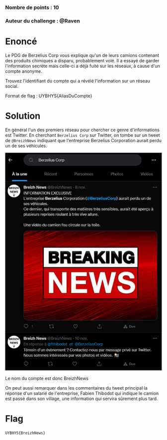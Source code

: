 ### Nombre de points : 10

### Auteur du challenge : @Raven

# Enoncé
Le PDG de Berzelius Corp vous explique qu'un de leurs camions contenant des produits chimiques a disparu, probablement volé. Il a essayé de garder l'information secrète mais celle-ci a déjà fuité sur les réseaux, à cause d'un compte anonyme.

Trouvez l'identifiant du compte qui a révélé l'information sur un réseau social.

Format de flag : UYBHYS{AliasDuCompte}

# Solution

En général l'un des premiers réseau pour chercher ce genre d'informations est Twitter. En cherchant `Berzelius Corp` sur Twitter, on tombe sur un tweet de `@BreizhNews` indiquant que l'entreprise Berzelius Corporation aurait perdu un de ses véhicules. 

![Resultat google](./Fichiers/4MM0N14C_1.png)

Le nom du compte est donc BreizhNews

On peut aussi remarquer dans les commentaires du tweet principal la réponse d'un salarié de l'entreprise, Fabien Thibodot qui indique le camion est passé dans son village, une information qui servira sûrement plus tard.

# Flag

`UYBHYS{BreizhNews}`